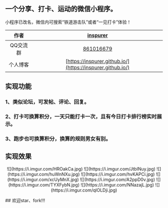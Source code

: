 
## 一个分享、打卡、运动的微信小程序。   
小程序已改名，微信内可搜索“铁道游击队”或者“一见打卡”体验！

|作者|[inspurer](https://inspurer.github.io/2018/06/07/%E6%9C%88%E5%B0%8F%E6%B0%B4%E9%95%BF%E7%9A%84%E7%94%B1%E6%9D%A5/#more)|
|:---:|:---:|
|QQ交流群|[861016679](https://jq.qq.com/?_wv=1027&k=5Js6sKS)|
|个人博客|[https://inspurer.github.io/](https://inspurer.github.io/)|

## 实现功能    
### 1、类似论坛，可发帖、评论、回复。    
### 2、打卡可换算积分，一天只能打卡一次，且有今日打卡排行榜实时展示。   
### 3、跑步也可换算积分，换算的规则男女有别。   
## 实现效果     
<p align="center">
![](https://i.imgur.com/HROakCa.jpg)     
![](https://i.imgur.com/JtbINuy.jpg)     
![](https://i.imgur.com/huWnNXu.jpg)     
![](https://i.imgur.com/hvKAPCi.jpg)     
![](https://i.imgur.com/xcUyMnX.jpg)     
![](https://i.imgur.com/A2ppD0v.jpg)     
![](https://i.imgur.com/TYXFybN.jpg)     
![](https://i.imgur.com/NNazajL.jpg)     
![](https://i.imgur.com/qlOLDji.jpg)      
 </p>
## 欢迎star、fork!!!
